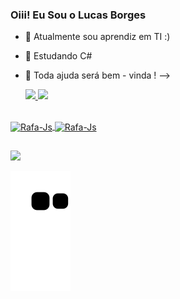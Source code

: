 ### Oiii! Eu Sou o Lucas Borges

- 🔭 Atualmente sou aprendiz em TI :)
- 🌱 Estudando C#
- 🤔 Toda ajuda será bem - vinda !
-->

    <div>
     <a href="https://github.com/rafaballerini">
  <img height="180em" src="https://github-readme-stats.vercel.app/api?username=uLucasBorges&show_icons=true&theme=dracula&include_all_commits=true&count_private=true"/>
  <img height="180em" src="https://github-readme-stats.vercel.app/api/top-langs/?username=uLucasBorges&layout=compact&langs_count=7&theme=dracula"/>
</div>
<div style="display: inline_block"><br>
  <img align="center" alt="Rafa-Js" height="30" width="40" src="https://img.shields.io/badge/.NET-5C2D91?style=for-the-badge&logo=.net&logoColor=white">
     <img align="center" alt="Rafa-Js" height="30" width="40" src="https://img.shields.io/badge/C%23-239120?style=for-the-badge&logo=c-sharp&logoColor=white">
</div>
  
  ##
 
<div> 
 
  <a href = "mailto:lucasavelarborgesdecarvalho@gmail.com"><img src="https://img.shields.io/badge/-Gmail-%23333?style=for-the-badge&logo=gmail&logoColor=white" target="_blank"></a>
 
  ![Snake animation](https://github.com/rafaballerini/rafaballerini/blob/output/github-contribution-grid-snake.svg)
 
</div>
 
